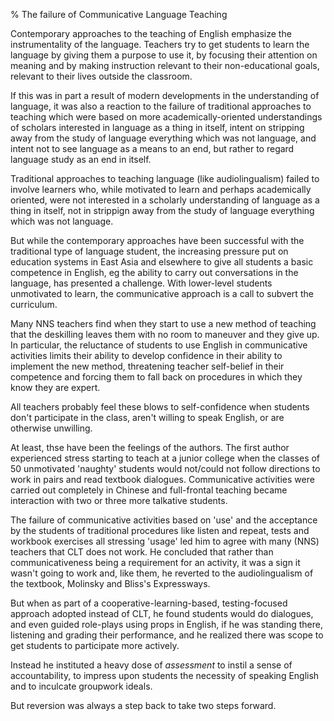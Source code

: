 % The failure of Communicative Language Teaching

Contemporary approaches to the teaching of English emphasize the instrumentality of the language. Teachers try to get students to learn the language by giving them a purpose to use it, by focusing their attention on meaning and by making instruction relevant to their non-educational goals, relevant to their lives outside the classroom.

If this was in part a result of modern developments in the understanding of language, it was also a reaction to the failure of traditional approaches to teaching which were based on more academically-oriented understandings of scholars interested in language as a thing in itself, intent on stripping away from the study of language everything which was not language, and intent not to see language as a means to an end, but rather to regard language study as an end in itself.

Traditional approaches to teaching language (like audiolingualism) failed to involve learners who, while motivated to learn and perhaps academically oriented, were not interested in a scholarly understanding of language as a thing in itself, not in strippign away from the study of language everything which was not language.

But while the contemporary approaches have been successful with the traditional type of language student, the increasing pressure put on education systems in East Asia and elsewhere to give all students a basic competence in English, eg the ability to carry out conversations in the language, has presented a challenge. With lower-level students unmotivated to learn, the communicative approach is a call to subvert the curriculum.

Many NNS teachers find when they start to use a new method of teaching that the deskilling leaves them with no room to maneuver and they give up. In particular, the reluctance of students to use English in communicative activities limits their ability to develop confidence in their ability to implement the new method, threatening teacher self-belief in their competence and forcing them to fall back on procedures in which they know they are expert.

All teachers probably feel these blows to self-confidence when students don't participate in the class, aren't willing to speak English, or are otherwise unwilling.

At least, thse have been the feelings of the authors. The first author experienced stress starting to teach at a junior college when the classes of 50 unmotivated 'naughty' students would not/could not follow directions to work in pairs and read textbook dialogues. Communicative activities were carried out completely in Chinese and full-frontal teaching became interaction with two or three more talkative students.

The failure of communicative activities based on 'use' and the acceptance by the students of traditional procedures like listen and repeat, tests and workbook exercises all stressing 'usage' led him to agree with many (NNS) teachers that CLT does not work. He concluded that rather than communicativeness being a requirement for an activity, it was a sign it wasn't going to work and, like them, he reverted to the audiolingualism of the textbook, Molinsky and Bliss's Expressways.

But when as part of a cooperative-learning-based, testing-focused approach adopted instead of CLT, he found students would do dialogues, and even guided role-plays using props in English, if he was standing there, listening and grading their performance, and he realized there was scope to get students to participate more actively.

Instead he instituted a heavy dose of _assessment_ to instil a sense of accountability, to impress upon students the necessity of speaking English and to inculcate groupwork ideals.

But reversion was always a step back to take two steps forward.
